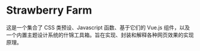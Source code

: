 # Strawberry Farm

这是一个集合了 CSS 类预设、Javascript 函数、基于它们的 Vue.js 组件，以及一个内置主题设计系统的什锦工具箱。旨在实现、封装和解释各种网页效果的实现原理。